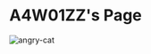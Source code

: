 # A4W01ZZ's Page

![angry-cat](https://cloud.githubusercontent.com/assets/16547949/25400569/064d7bc6-29c1-11e7-90dc-fef44edd9f0a.jpg)

<Enter a phrase describing the above image>
